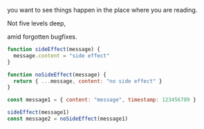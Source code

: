you want to see things happen in the place where you are reading. 

Not five levels deep,

amid forgotten bugfixes. 

```js
function sideEffect(message) {
  message.content = "side effect"
}

function noSideEffect(message) {
  return { ...message, content: "no side effect" }
}

const message1 = { content: "message", timestamp: 123456789 }

sideEffect(message1)
const message2 = noSideEffect(message1)
```
